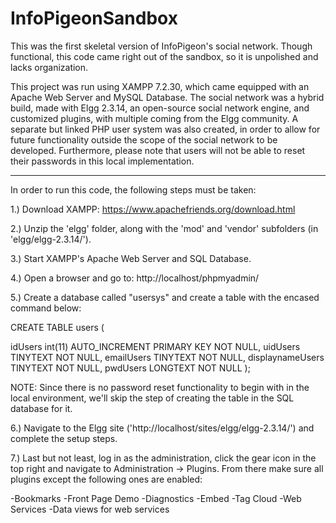 # InfoPigeonSandbox
This was the first skeletal version of InfoPigeon's social network. Though functional, this code came right out of the sandbox, so it is unpolished and lacks organization. 

This project was run using XAMPP 7.2.30, which came equipped with an Apache Web Server and MySQL Database. The social network was a hybrid build, made with Elgg 2.3.14, an open-source social network engine, and customized plugins, with multiple coming from the Elgg community. A separate but linked PHP user system was also created, in order to allow for future functionality outside the scope of the social network to be developed. Furthermore, please note that users will not be able to reset their passwords in this local implementation.

------------------------------------------------------

In order to run this code, the following steps must be taken: 


1.) Download XAMPP: https://www.apachefriends.org/download.html


2.) Unzip the 'elgg' folder, along with the 'mod' and 'vendor' subfolders (in 'elgg/elgg-2.3.14/').


3.) Start XAMPP's Apache Web Server and SQL Database.


4.) Open a browser and go to: http://localhost/phpmyadmin/


5.) Create a database called "usersys" and create a table with the encased command below:

CREATE TABLE users (

idUsers int(11) AUTO_INCREMENT PRIMARY KEY NOT NULL,
uidUsers TINYTEXT NOT NULL,
emailUsers TINYTEXT NOT NULL,
displaynameUsers TINYTEXT NOT NULL,
pwdUsers LONGTEXT NOT NULL
);


NOTE: Since there is no password reset functionality to begin with in the local environment, we'll skip the step of creating the table in the SQL database for it.


6.) Navigate to the Elgg site ('http://localhost/sites/elgg/elgg-2.3.14/') and complete the setup steps.


7.) Last but not least, log in as the administration, click the gear icon in the top right and navigate to Administration -> Plugins. From there make sure all plugins except the following ones are enabled:

-Bookmarks
-Front Page Demo
-Diagnostics
-Embed
-Tag Cloud
-Web Services
-Data views for web services









